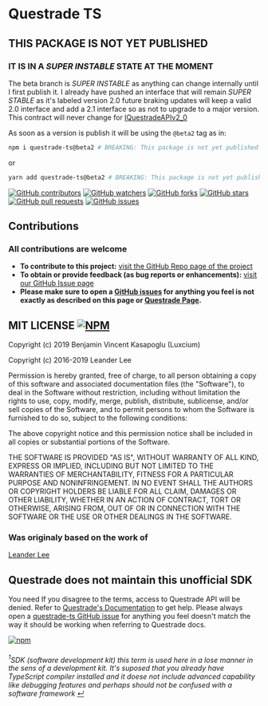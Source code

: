 # Questrade TS

## THIS PACKAGE IS NOT YET PUBLISHED

### IT IS IN A *SUPER INSTABLE* STATE AT THE MOMENT

The beta branch is *SUPER INSTABLE* as anything can change internally until I first publish it. I already have pushed an interface that will remain *SUPER STABLE* as it's labeled version 2.0 future braking updates will keep a valid 2.0 interface and add a 2.1 interface so as not to upgrade to a major version. This contract will never change for [IQuestradeAPIv2_0](https://pastebin.com/BTFAN3i5)

As soon as a version is publish it will be using the `@beta2` tag as in:

```bash
npm i questrade-ts@beta2 # BREAKING: This package is not yet published!
```

or

```bash
yarn add questrade-ts@beta2 # BREAKING: This package is not yet published!
```

<!--
[![Coverage Status](https://coveralls.io/repos/github/Luxcium/questrade-ts/badge.svg?branch=master&x=0)](https://coveralls.io/github/Luxcium/questrade-ts?branch=master) [![Travis (.com) Build Status](https://img.shields.io/travis/com/luxcium/questrade-ts/master?label=Build&logo=travis&logoColor=white)](https://travis-ci.com/Luxcium/questrade-ts) [![Build Status](https://dev.azure.com/luxcium/Questrade-ts/_apis/build/status/Luxcium.questrade-ts?branchName=master)](https://dev.azure.com/luxcium/Questrade-ts/_build/latest?definitionId=1&branchName=master) [![Known Vulnerabilities](https://snyk.io/test/github/luxcium/questrade-ts/badge.svg)](https://snyk.io/test/github/luxcium/questrade-ts) [![Codacy Badge](https://api.codacy.com/project/badge/Grade/8af26b0bfa624c66b266cd83d4eb52b4)](https://www.codacy.com/manual/Luxcium/questrade-ts?utm_source=github.com&amp;utm_medium=referral&amp;utm_content=Luxcium/questrade-ts&amp;utm_campaign=Badge_Grade) [![CII Best Practices Summary](https://img.shields.io/cii/summary/3222?label=Best%20Practices)](https://bestpractices.coreinfrastructure.org/en/projects/3222)
-->

[![GitHub contributors](https://img.shields.io/github/contributors-anon/luxcium/questrade-ts.svg?style=social)](https://github.com/luxcium/questrade-ts/graphs/contributors)
[![GitHub watchers](https://img.shields.io/github/watchers/luxcium/questrade-ts.svg?style=social)](https://github.com/luxcium/questrade-ts/watchers)
[![GitHub forks](https://img.shields.io/github/forks/luxcium/questrade-ts.svg?style=social)](https://github.com/luxcium/questrade-ts/network/members)
[![GitHub stars](https://img.shields.io/github/stars/luxcium/questrade-ts.svg?style=social)](https://github.com/luxcium/questrade-ts/stargazers)
[![GitHub pull requests](https://img.shields.io/github/issues-pr/luxcium/questrade-ts.svg?style=social)](https://github.com/luxcium/questrade-ts/pulls)
[![GitHub issues](https://img.shields.io/github/issues/luxcium/questrade-ts.svg?style=social)](https://github.com/luxcium/questrade-ts/issues)


<!--
## Getting Started

This [NPM Package](https://www.npmjs.com/package/questrade-ts) is an unofficial [Questrade API](https://www.questrade.com/api/documentation/getting-started) wrapper for [NodeJS](https://nodejs.org/en/docs/) with full [TypeScript](https://www.typescriptlang.org/docs/home.html) support.

This wrapper is an easy way to use the [Questrade API](www.questrade.com/api/documentation/getting-started) immediately. This SDK<a name="sdk-foot-back">[<sup>1</sup>](#sdk-foot)</a> commes with full TypeScript support.

## What can I do with the Questrade API

As you can read on The [Questrade API documentation page](www.questrade.com/api/documentation/getting-started) Questrade API enables you to develop live or practice applications that can access your account data, retrieve market data and more through your Questrade brokerage account.



## Using this SDK

Simply start by installing this questrade-ts library:

This Package conforms to [Semantic Versioning Specification (SemVer)](https://semver.org/#semantic-versioning-200)

```bash
npm i questrade-ts@beta2 # BREAKING: This package is not yet published!
```

or

```bash
yarn add questrade-ts@beta2 # BREAKING: This package is not yet published!
```

You will need to get an [API key](https://login.questrade.com/APIAccess/userapps.aspx):

### Activating IQ API centre
Using your login credentials, log in to Questrade.

  1. API welcome page
  In the top right corner where you see your login name, select API centre from the drop-down menu. You will be redirected to the API welcome page providing you with more information about the API.

  1. Activate API
  Once you're ready, click Activate API.

  1. API access agreement
  The API access agreement appears. You need to read and agree to the terms listed in the agreement to proceed. After clicking Agree, you will be one step closer to getting access to Questrade's API.

## TL;DR

```ts
/* 'require' call may be converted to an import. */
const { qtAPIv2_0 } = require('questrade-ts');
/* *OR* */
import { qtAPIv2_0 } from 'questrade-ts';

/* You will need to create your own API key: */
/* https://login.questrade.com/APIAccess/UserApps.aspx */
// more secure methods are available to set the Refresh Token
// this is a quick examble and can be used to test the api
const yourRefreshToken = 'RocgqWp_USE_YOUR_OWN_TOKEN_M3BCd0';

/* inside of an async function or here in an async IIFE */
(async () => {
  const { log } = console;
  const { qtApi, credentials } = await qtAPIv2_0({ token: yourRefreshToken });
  /* Validate the server time as your hello world for this package */
  const { serverTime } = qtApi;
  log(serverTime);

  /* inside an async function use await qt.get.<... some properties or methods> */
  const myBalances = await qtApi.myBalances();
  const balances = await qtApi.account.getBalances();

  log(myBalances);
  log(balances);
  log(credentials);

  /* you can use a try/catch block to manage error instead: */
})().catch(error => console.error(error.message));
```

## Structure
this contract will never change for [IQuestradeAPIv2_0](https://pastebin.com/BTFAN3i5)

```TypeScript

 export interface IQuestradeAPIv2_0 {
  account: {
    currentAccount: string;
    getActivities(
      startTime: string,
    ): (endTime: string) => Promise<IAccountActivity[]>;
    getAllAccounts(): Promise<IAccount[]>;
    getBalances(): Promise<IBalances>;
    getExecutions(
      startTime: string,
    ): (endTime: string) => Promise<IExecution[]>;
    getOrders(stateFilter?: string | undefined): DateRange<Promise<IOrder[]>>;
    getOrdersByIds(orderId: number[]): Promise<IOrder[]>;
    getPositions(): Promise<IPosition[]>;
    getServerTime(): Promise<Date>;
  };

  getOptionChains: {
    byStockId(stockId: number): Promise<IOptionChain[]>;
  };

  getOptionsQuotes: {
    byOptionsIds(optionIds: number[]): Promise<IOptionsQuote[]>;
    fromFilter(filters: OptionsFilters): Promise<IOptionsQuote[]>;
  };

  getQuotes: {
    byStockIds(ids: number[]): Promise<IQuote[]>;
    byStrategies(
      strategyVariantRequestData: StrategyVariantRequest,
    ): Promise<IStrategiesQuotes>;
  };

  getSymbols: {
    byStockIds(stockIds: number[]): Promise<ISymbol[]>;
  };

  market: {
    getAllMarkets(): Promise<IMarket[]>;
    getCandlesByStockId(
      symbolID: number,
    ): (interval?: string | undefined) => DateRange<Promise<ICandle[]>>;
  };

  myBalances: QtApiMyBalances;

  search: {
    allStocks(
      prefix: string,
      offset?: number | undefined,
    ): Promise<ISymbolSearchResult[]>;
    countResults(prefix: string): Promise<number>;
    stock(
      prefix: string,
      offset?: number | undefined,
    ): Promise<ISymbolSearchResult[]>;
  };
  serverTime: Date | 'ERROR';
}
  };
```
 -->
<!--
### IQuestradeApi describe in TypeScript terms what the `questrade-ts` api look like

```TypeScript
  interface IQuestradeApi {
    currentAccount: string;
    myBalances: QtApiMyBalances;
    serverTime: Date | 'ERROR';
    account: QtApiAccount;
    market: QtApiMarket;
    getQuotes: QtApiQuotes;
    getOptionsQuotes: QtApiOptionsQuotes;
    getSymbols: QtApiSymbols;
    getOptionChains: QtApiOptionChains;
    search: QtApiSearch;
  }
```

### Methods signatures and parameters

```TypeScript
  getActivities(startTime: string) =>
    (endTime: string) => Promise<IAccountActivity[]>;

  getAllAccounts() => Promise<IAccount[]>;

  getBalances() => Promise<IBalances>;

  getExecutions(startTime: string) => (endTime: string) => Promise<IExecution[]>;

  /* type DateRange<R> = (startTime: string) => (endTime: string) => R */
  getOrders(stateFilter?: string | undefined) => DateRange<Promise<IOrder[]>>;

  getOrdersByIds(orderId: number[]) => Promise<IOrder[]>;

  getPositions() => Promise<IPosition[]>;

  getServerTime() => Promise<Date>;

  getAllMarkets() => Promise<IMarket[]>;

  /* type DateRange<R> = (startTime: string) => (endTime: string) => R */
  getCandlesByStockId(symbolID: number) =>
    (interval?: string | undefined) => DateRange<Promise<ICandle[]>>;

  byStockIds(ids: number[]) => Promise<IQuote[]>;

  byStrategies(strategyVariantRequestData: StrategyVariantRequest) =>
    Promise<IStrategiesQuotes>;

  fromFilter(filters: OptionsFilters) => Promise<IOptionsQuotes>;

  byOptionsIds(optionIds: number[]) => Promise<IOptionsQuotes>;

  byStockIds(stockIds: number[]) => Promise<ISymbol[]>;

  byStockId(stockId: number) => Promise<IOptionChain[]>;

  stock(prefix: string, offset?: number | undefined) =>
    Promise<ISymbolSearchResult>;

  allStocks(prefix: string, offset?: number | undefined) =>
    Promise<ISymbolSearchResult[]>;

  countResults(prefix: string) => Promise<number>;
```

### The `qtApi.myBalances()` property

Calling the property `qtApi.myBalances()` can give more user friendly "dot notation" acces to your balances than using the method `qtApi.account.getBalances()`

```TypeScript

 /* qtApi.myBalances() property is of type QtApiMyBalances = () => Promise<IMyBalances> */
 interface IMyBalances {
   perCurrency: {
     CAD: {
       startOfDay: IBalance;
       current: IBalance;
     };
     USD: {
       startOfDay: IBalance;
       current: IBalance;
     };
   };
   combined: {
     CAD: {
       startOfDay: IBalance;
       current: IBalance;
     };
     USD: {
       startOfDay: IBalance;
       current: IBalance;
     };
   };
   current: {
     perCurrency: {
       CAD: IBalance;
       USD: IBalance;
     };
     combined: {
       CAD: IBalance;
       USD: IBalance;
     };
   };
   startOfDay: {
     combined: {
       CAD: IBalance;
       USD: IBalance;
     };
     perCurrency: {
       CAD: IBalance;
       USD: IBalance;
     };
   };
   CAD: {
     perCurrency: {
       startOfDay: IBalance;
       current: IBalance;
     };
     combined: {
       startOfDay: IBalance;
       current: IBalance;
     };
   };
   USD: {
     combined: {
       startOfDay: IBalance;
       current: IBalance;
     };
     perCurrency: {
       startOfDay: IBalance;
       current: IBalance;
     };
   };
 }
```

## Features

- No `any` TypeScript Keyword
- Token management
- Easy to use API calls
- Auto-select primary account

### Security and Token management

Questrade's security token system requires that you save the latest refresh token that it vends you. After you create one in the user apps page, our library needs to save a key somewhere onto disk. By default, this wrapper create a folder for these keys in `./keys` at your working directory,but you can change the directory location or load from a text file (with the key as its contents).

### Switching Accounts

By default, when you instantiate the `qtApi`  it will try to find and select the primary account (by fetching a list of all the accounts). If you want to change the account, simply do:

```typescript
  /* Switch to account 12345678 -- All future calls will use this 8 digits account. */
  qtApi.currentAccount = '12345678';

  /* Must be one of the valid account number for the */
  /* user on behalf of which the API client is authorized */
```

### No-any

This project count that forbiden keyword only twice, once in this title above, the other one is part of the tslint rule name forbiding the keword in the project.

![Forbiden Keyword](https://raw.githubusercontent.com/Luxcium/questrade-ts/master/images/forbiden-keyword.png)

### Always use semicolons when using this package or using this code in other projects

>Why? ([airbnb/javascript](https://github.com/airbnb/javascript#semicolons)):
>When JavaScript encounters a line break without a semicolon, it uses a set of rules called [Automatic Semicolon Insertion](https://tc39.es/ecma262/#sec-automatic-semicolon-insertion) to determine whether or not it should regard that line break as the end of a statement, and (as the name implies) place a semicolon into your code before the line break if it thinks so. ASI contains a few eccentric behaviors, though, and your code will break if JavaScript misinterprets your line break. These rules will become more complicated as new features become a part of JavaScript. Explicitly terminating your statements and configuring your linter to catch missing semicolons will help prevent you from encountering issues.
-->

## Contributions

### All contributions are welcome

- **To contribute to this project:** [visit the GitHub Repo page of the project](https://github.com/Luxcium/questrade-ts)
- **To obtain or provide feedback (as bug reports or enhancements):** [visit our GitHub Issue page](https://github.com/Luxcium/questrade-ts/issues)
- **Please make sure to open a [GitHub issues](https://github.com/luxcium/questrade-ts/issues) for anything you feel is not exactly as described on this page or [Questrade Page](https://www.questrade.com/api/documentation/getting-started).**

## MIT LICENSE [![NPM](https://img.shields.io/npm/l/questrade-ts.svg)](https://raw.githubusercontent.com/Luxcium/questrade-ts/master/LICENSE)

Copyright (c) 2019 Benjamin Vincent Kasapoglu (Luxcium)

Copyright (c) 2016-2019 Leander Lee

Permission is hereby granted, free of charge, to all person obtaining a copy of this software and associated documentation files (the "Software"), to deal in the Software without restriction, including without limitation the rights to use, copy, modify, merge, publish, distribute, sublicense, and/or sell copies of the Software, and to permit persons to whom the Software is furnished to do so, subject to the following conditions:

The above copyright notice and this permission notice shall be included in all copies or substantial portions of the Software.

THE SOFTWARE IS PROVIDED "AS IS", WITHOUT WARRANTY OF ALL KIND, EXPRESS OR IMPLIED, INCLUDING BUT NOT LIMITED TO THE WARRANTIES OF MERCHANTABILITY, FITNESS FOR A PARTICULAR PURPOSE AND NONINFRINGEMENT. IN NO EVENT SHALL THE AUTHORS OR COPYRIGHT HOLDERS BE LIABLE FOR ALL CLAIM, DAMAGES OR OTHER LIABILITY, WHETHER IN AN ACTION OF CONTRACT, TORT OR OTHERWISE, ARISING FROM, OUT OF OR IN CONNECTION WITH THE SOFTWARE OR THE USE OR OTHER DEALINGS IN THE SOFTWARE.

### Was originaly based on the work of

[Leander Lee](https://github.com/leanderlee/questrade)

## Questrade does not maintain this unofficial SDK

You need If you disagree to the terms, access to Questrade API will be denied.
Refer to [Questrade's Documentation](https://www.questrade.com/api/documentation/) to get help. Please always open a [questrade-ts GitHub issue](https://github.com/luxcium/questrade-ts/issues) for anything you feel doesn't match the way it should be working when referring to Questrade docs.

 [![npm](https://img.shields.io/npm/dt/questrade-ts.svg)](https://www.npmjs.com/package/questrade-ts)

###### <a name="sdk-foot"><sup>1</sup></a>SDK (software development kit) this term is used here in a lose manner in the sens of a development kit. It's suposed that you already have TypeScript compiler installed and it doese not include advanced capability like debugging features and perhaps should not be confused with *a software framework* [&crarr;](#Getting-Started)
